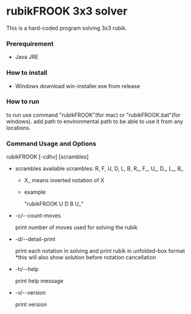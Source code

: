 # rubikFROOK 3x3 solver

This is a hard-coded program solving 3x3 rubik.

### Prerequirement
- Java JRE

### How to install
- Windows
    download win-installer.exe from release

### How to run
to run use command "rubikFROOK"(for mac) or "rubikFROOK.bat"(for windows).
add path to environmental path to be able to use it from any locations.

### Command Usage and Options
rubikFROOK [-cdhv] [scrambles]
- scrambles
  available scrambles: R, F, U, D, L, B, R_, F_, U_, D_, L_, B_
  * X_ means inverted notation of X
  - example
    
    "rubikFROOK U D B U_"
- -c/--count-moves
  
  print number of moves used for solving the rubik
- -d/--detail-print
  
  print each notation in solving and print rubik in unfolded-box format
  *this will also show solution before notation cancellation
- -h/--help
  
  print help message
- -v/--version
  
  print version
